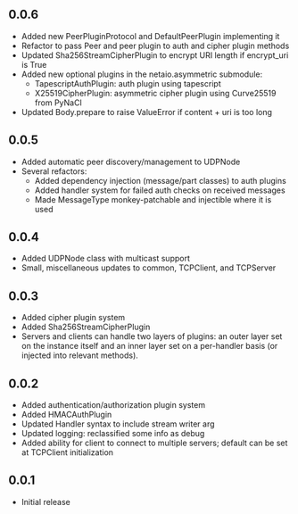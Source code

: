 ## 0.0.6

- Added new PeerPluginProtocol and DefaultPeerPlugin implementing it
- Refactor to pass Peer and peer plugin to auth and cipher plugin methods
- Updated Sha256StreamCipherPlugin to encrypt URI length if encrypt_uri is True
- Added new optional plugins in the netaio.asymmetric submodule:
  - TapescriptAuthPlugin: auth plugin using tapescript
  - X25519CipherPlugin: asymmetric cipher plugin using Curve25519 from PyNaCl
- Updated Body.prepare to raise ValueError if content + uri is too long

## 0.0.5

- Added automatic peer discovery/management to UDPNode
- Several refactors:
  - Added dependency injection (message/part classes) to auth plugins
  - Added handler system for failed auth checks on received messages
  - Made MessageType monkey-patchable and injectible where it is used

## 0.0.4

- Added UDPNode class with multicast support
- Small, miscellaneous updates to common, TCPClient, and TCPServer

## 0.0.3

- Added cipher plugin system
- Added Sha256StreamCipherPlugin
- Servers and clients can handle two layers of plugins: an outer layer set on
  the instance itself and an inner layer set on a per-handler basis (or injected
  into relevant methods).

## 0.0.2

- Added authentication/authorization plugin system
- Added HMACAuthPlugin
- Updated Handler syntax to include stream writer arg
- Updated logging: reclassified some info as debug
- Added ability for client to connect to multiple servers; default can be set at
  TCPClient initialization

## 0.0.1

- Initial release

